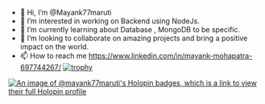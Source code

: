 - 👋 Hi, I’m @Mayank77maruti
- 👀 I’m interested in working on Backend using NodeJs.
- 🌱 I’m currently learning about Database , MongoDB to be specific.
- 💞️ I’m looking to collaborate on amazing projects and bring a positive impact on the world.
- 📫 How to reach me https://www.linkedin.com/in/mayank-mohapatra-697744267/
[![trophy](https://github-profile-trophy.vercel.app/?username=ryo-ma)](https://github.com/ryo-ma/github-profile-trophy)
<!---
Mayank77maruti/Mayank77maruti is a ✨ special ✨ repository because its `README.md` (this file) appears on your GitHub profile.
You can click the Preview link to take a look at your changes.
--->
[![An image of @mayank77maruti's Holopin badges, which is a link to view their full Holopin profile](https://holopin.me/mayank77maruti)](https://holopin.io/@mayank77maruti)

